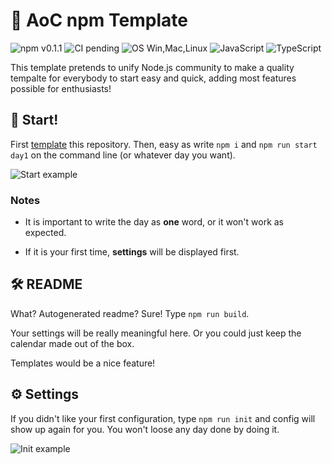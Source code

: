# 🎄 AoC npm Template

![npm v0.1.1](https://img.shields.io/badge/npm-v0.1.1-orange)
![CI pending](https://img.shields.io/badge/CI-pending-orange)
![OS Win,Mac,Linux](https://img.shields.io/badge/OS-Win|Linux|Mac-red)
![JavaScript](https://img.shields.io/badge/-JavaScript-yellow)
![TypeScript](https://img.shields.io/badge/-TypeScript_(feature)-blue)

This template pretends to unify Node.js community to make a quality tempalte for everybody to start easy and quick, adding most features possible for enthusiasts!

## 🚀 Start!
First [template](https://github.com/mariofdezzz/aoc-npm-template/#) this repository. Then, easy as write `npm i` and `npm run start day1` on the command line (or whatever day you want). 

![Start example](https://github.com/mariofdezzz/aoc-template-sources/blob/main/2020-12-23%2011-39-20_Trim.gif?raw=true)

### Notes

- It is important to write the day as **one** word, or it won't work as expected.

- If it is your first time, **settings** will be displayed first.

## 🛠 README

What? Autogenerated readme? Sure! Type `npm run build`.

Your settings will be really meaningful here. Or you could just keep the calendar made out of the box.

Templates would be a nice feature!

## ⚙ Settings
If you didn't like your first configuration, type `npm run init` and config will show up again for you. You won't loose any day done by doing it. 

[comment]: <> (Change THIS description when Typescript is DONE!)

![Init example](https://github.com/mariofdezzz/aoc-template-sources/blob/main/2020-12-23%2011-49-47_Trim.gif?raw=true)
